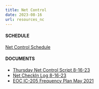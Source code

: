 ```yaml
---
title: Net Control
date: 2023-08-16
url: resources_nc
---
```


#### SCHEDULE
<a href="https://docs.google.com/spreadsheets/d/1kxS6EurNnPDQY9_EkQjL1rgD4ifcvtvxP2vcAB78r2s"> Net Control Schedule</a>

#### DOCUMENTS
* [Thursday Net Control Script 8-16-23](/documents/net_control/WW%20ARES%20Thursday%20Net%20Control%20Script%2020230816.pdf)
* [Net CheckIn Log 8-16-23](/documents/net_control/WWARES_Net_CheckIn%20Log%20form20220303Fill-In.pdf)
* [EOC IC-205 Frequency Plan May 2021](/documents/net_control/20210501_WWARES_Initial_ICS205.pdf)
